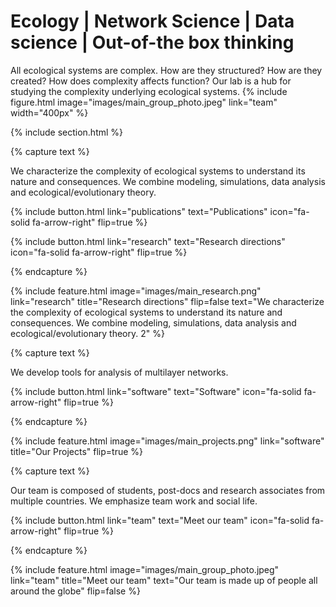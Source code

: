 ---
---

# Ecology | Network Science | Data science | Out-of-the box thinking

All ecological systems are complex. How are they structured? How are they created? How does complexity affects function? Our lab is a hub for studying the complexity underlying ecological systems. 
{%
  include figure.html
  image="images/main_group_photo.jpeg"
  link="team"
  width="400px"
%}

{% include section.html %}

{% capture text %}

We characterize the complexity of ecological systems to understand its nature and consequences. We combine modeling, simulations, data analysis and ecological/evolutionary theory. 

{%  include button.html
  link="publications"
  text="Publications"
  icon="fa-solid fa-arrow-right"
  flip=true
%}

{%  include button.html
  link="research"
  text="Research directions"
  icon="fa-solid fa-arrow-right"
  flip=true
%}

{% endcapture %}

{%
  include feature.html
  image="images/main_research.png"
  link="research"
  title="Research directions"
  flip=false
  text="We characterize the complexity of ecological systems to understand its nature and consequences. We combine modeling, simulations, data analysis and ecological/evolutionary theory. 2"
%}


{% capture text %}

We develop tools for analysis of multilayer networks.

{%
  include button.html
  link="software"
  text="Software"
  icon="fa-solid fa-arrow-right"
  flip=true
%}

{% endcapture %}

{%
  include feature.html
  image="images/main_projects.png"
  link="software"
  title="Our Projects"
  flip=true
%}


{% capture text %}

Our team is composed of students, post-docs and research associates from multiple countries. We emphasize team work and social life.

{%
  include button.html
  link="team"
  text="Meet our team"
  icon="fa-solid fa-arrow-right"
  flip=true
%}

{% endcapture %}

{%
  include feature.html
  image="images/main_group_photo.jpeg"
  link="team"
  title="Meet our team"
  text="Our team is made up of people all around the globe"
  flip=false
%}
